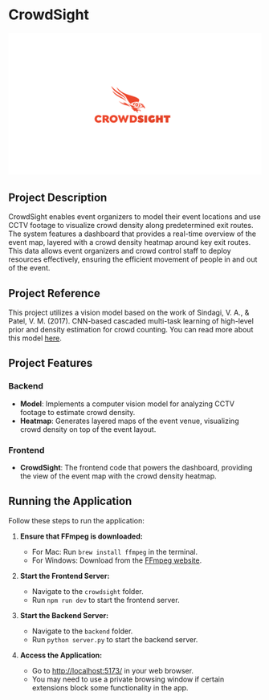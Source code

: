 # CrowdSight

![CrowdSight LOGO](./crowdsight/src/assets/Nomura%20A1%20(1).png)

## Project Description

CrowdSight enables event organizers to model their event locations and use CCTV footage to visualize crowd density along predetermined exit routes. The system features a dashboard that provides a real-time overview of the event map, layered with a crowd density heatmap around key exit routes. This data allows event organizers and crowd control staff to deploy resources effectively, ensuring the efficient movement of people in and out of the event.

## Project Reference

This project utilizes a vision model based on the work of Sindagi, V. A., & Patel, V. M. (2017). CNN-based cascaded multi-task learning of high-level prior and density estimation for crowd counting. You can read more about this model [here](https://doi.org/10.48550/arXiv.1707.09605).

## Project Features

### Backend
- **Model**: Implements a computer vision model for analyzing CCTV footage to estimate crowd density.
- **Heatmap**: Generates layered maps of the event venue, visualizing crowd density on top of the event layout.

### Frontend
- **CrowdSight**: The frontend code that powers the dashboard, providing the view of the event map with the crowd density heatmap.

## Running the Application

Follow these steps to run the application:

1. **Ensure that FFmpeg is downloaded:**
   - For Mac: Run `brew install ffmpeg` in the terminal.
   - For Windows: Download from the [FFmpeg website](https://www.ffmpeg.org/download.html).

2. **Start the Frontend Server:**
   - Navigate to the `crowdsight` folder.
   - Run `npm run dev` to start the frontend server.

3. **Start the Backend Server:**
   - Navigate to the `backend` folder.
   - Run `python server.py` to start the backend server.

4. **Access the Application:**
   - Go to [http://localhost:5173/](http://localhost:5173/) in your web browser.
   - You may need to use a private browsing window if certain extensions block some functionality in the app.
